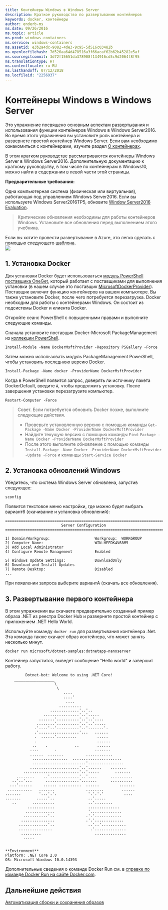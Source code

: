 ```yaml
---
title: Контейнеры Windows в Windows Server
description: Краткое руководство по развертыванию контейнеров
keywords: docker, контейнеры
author: enderb-ms
ms.date: 09/26/2016
ms.topic: article
ms.prod: windows-containers
ms.service: windows-containers
ms.assetid: e3b2a4dc-9082-4de3-9c95-5d516c03482b
ms.openlocfilehash: 7d526aa64d478516a3f66acaf62b62b45282e5af
ms.sourcegitcommit: 3d72f15651da378908f134916cd5c9d2064f8f95
ms.translationtype: HT
ms.contentlocale: ru-RU
ms.lasthandoff: 07/12/2018
ms.locfileid: "2256937"
---
```

# <a name="windows-containers-on-windows-server"></a>Контейнеры Windows в Windows Server

Это упражнение посвящено основным аспектам развертывания и использования функции контейнеров Windows в Windows Server2016. Во время этого упражнения вы установите роль контейнера и развернете простой контейнер Windows Server. Если вам необходимо ознакомиться с контейнерами, изучите раздел [О контейнерах](../about/index.md).

В этом кратком руководстве рассматриваются контейнеры Windows Server в Windows Server2016. Дополнительную документацию к краткому руководству, в том числе по контейнерам в Windows10, можно найти в содержании в левой части этой страницы.

**Предварительные требования:**

Одна компьютерная система (физическая или виртуальная), работающая под управлением Windows Server2016. Если вы используете Windows Server2016TP5, обновите [Window Server2016 Evaluation](https://www.microsoft.com/en-us/evalcenter/evaluate-windows-server-2016 ).

> Критические обновления необходимы для работы контейнеров Windows. Установите все обновления перед выполнением этого учебника.

Если вы хотите провести развертывание в Azure, это легко сделать с помощью следующего [шаблона](https://github.com/Microsoft/Virtualization-Documentation/tree/master/windows-server-container-tools/containers-azure-template).<br/>
<a href="https://portal.azure.com/#create/Microsoft.Template/uri/https%3A%2F%2Fraw.githubusercontent.com%2FMicrosoft%2FVirtualization-Documentation%2Flive%2Fwindows-server-container-tools%2Fcontainers-azure-template%2Fazuredeploy.json" target="_blank">
    <img src="https://azuredeploy.net/deploybutton.png"/>
</a>


## <a name="1-install-docker"></a>1. Установка Docker

Для установки Docker будет использоваться [модуль PowerShell поставщика OneGet](https://github.com/oneget/oneget), который работает с поставщиками для выполнения установки (в нашем случае это поставщик [MicrosoftDockerProvider](https://github.com/OneGet/MicrosoftDockerProvider)). Поставщик включит функцию контейнеров на вашем компьютере. Вы также установите Docker, после чего потребуется перезагрузка. Docker необходим для работы с контейнерами Windows. Он состоит из подсистемы Docker и клиента Docker.

Откройте сеанс PowerShell с повышенными правами и выполните следующие команды.

Сначала установите поставщик Docker-Microsoft PackageManagement из [коллекции PowerShell](https://www.powershellgallery.com/packages/DockerMsftProvider).

```
Install-Module -Name DockerMsftProvider -Repository PSGallery -Force
```

Затем можно использовать модуль PackageManagement PowerShell, чтобы установить последнюю версию Docker.
```
Install-Package -Name docker -ProviderName DockerMsftProvider
```

Когда в PowerShell появится запрос, доверять ли источнику пакета DockerDefault, введите `A`, чтобы продолжить установку. После завершения установки перезагрузите компьютер.

```
Restart-Computer -Force
```

> Совет. Если потребуется обновить Docker позже, выполните следующие действия.
>  - Проверьте установленную версию с помощью команды `Get-Package -Name Docker -ProviderName DockerMsftProvider`
>  - Найдите текущую версию с помощью команды `Find-Package -Name Docker -ProviderName DockerMsftProvider`
>  - После этого выполните обновление с помощью команды `Install-Package -Name Docker -ProviderName DockerMsftProvider -Update -Force` и команды `Start-Service Docker`

## <a name="2-install-windows-updates"></a>2. Установка обновлений Windows

Убедитесь, что система Windows Server обновлена, запустив следующее:

```
sconfig
```

Появится текстовое меню настройки, где можно будет выбрать вариант6 (скачивание и установка обновлений):

```
===============================================================================
                         Server Configuration
===============================================================================

1) Domain/Workgroup:                    Workgroup:  WORKGROUP
2) Computer Name:                       WIN-HEFDK4V68M5
3) Add Local Administrator
4) Configure Remote Management          Enabled

5) Windows Update Settings:             DownloadOnly
6) Download and Install Updates
7) Remote Desktop:                      Disabled
...
```

При появлении запроса выберите вариантA (скачать все обновления).

## <a name="3-deploy-your-first-container"></a>3. Развертывание первого контейнера

В этом упражнении вы скачаете предварительно созданный пример образа .NET из реестра Docker Hub и развернете простой контейнер с приложением .NET Hello World.  

Используйте команду `docker run` для развертывания контейнера .Net. Эта команда также скачает образ контейнера, что может занять несколько минут.

```console
docker run microsoft/dotnet-samples:dotnetapp-nanoserver
```

Контейнер запустится, выведет сообщение "Hello world" и завершит работу.

```console
         Dotnet-bot: Welcome to using .NET Core!
    __________________
                      \
                       \
                          ....
                          ....'
                           ....
                        ..........
                    .............'..'..
                 ................'..'.....
               .......'..........'..'..'....
              ........'..........'..'..'.....
             .'....'..'..........'..'.......'.
             .'..................'...   ......
             .  ......'.........         .....
             .                           ......
            ..    .            ..        ......
           ....       .                 .......
           ......  .......          ............
            ................  ......................
            ........................'................
           ......................'..'......    .......
        .........................'..'.....       .......
     ........    ..'.............'..'....      ..........
   ..'..'...      ...............'.......      ..........
  ...'......     ...... ..........  ......         .......
 ...........   .......              ........        ......
.......        '...'.'.              '.'.'.'         ....
.......       .....'..               ..'.....
   ..       ..........               ..'........
          ............               ..............
         .............               '..............
        ...........'..              .'.'............
       ...............              .'.'.............
      .............'..               ..'..'...........
      ...............                 .'..............
       .........                        ..............
        .....


**Environment**
Platform: .NET Core 2.0
OS: Microsoft Windows 10.0.14393
```

Дополнительные сведения о команде Docker Run см. в [справке по команде Docker Run на сайте Docker.com]( https://docs.docker.com/engine/reference/run/).

## <a name="next-steps"></a>Дальнейшие действия

[Автоматизация сборки и сохранения образов](./quick-start-images.md)
